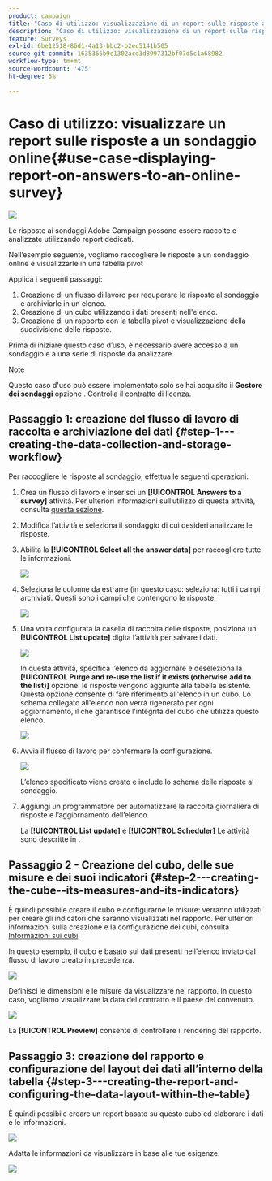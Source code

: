 ```yaml
---
product: campaign
title: "Caso di utilizzo: visualizzazione di un report sulle risposte a un sondaggio online"
description: "Caso di utilizzo: visualizzazione di un report sulle risposte a un sondaggio online"
feature: Surveys
exl-id: 6be12518-86d1-4a13-bbc2-b2ec5141b505
source-git-commit: 1635366b9e1302acd3d8997312bf07d5c1a68982
workflow-type: tm+mt
source-wordcount: '475'
ht-degree: 5%

---
```


# Caso di utilizzo: visualizzare un report sulle risposte a un sondaggio online{#use-case-displaying-report-on-answers-to-an-online-survey}

![](../../assets/v7-only.svg)

Le risposte ai sondaggi Adobe Campaign possono essere raccolte e analizzate utilizzando report dedicati.

Nell’esempio seguente, vogliamo raccogliere le risposte a un sondaggio online e visualizzarle in una tabella pivot

Applica i seguenti passaggi:

1. Creazione di un flusso di lavoro per recuperare le risposte al sondaggio e archiviarle in un elenco.
1. Creazione di un cubo utilizzando i dati presenti nell&#39;elenco.
1. Creazione di un rapporto con la tabella pivot e visualizzazione della suddivisione delle risposte.

Prima di iniziare questo caso d’uso, è necessario avere accesso a un sondaggio e a una serie di risposte da analizzare.

>[!NOTE]
>
>Questo caso d&#39;uso può essere implementato solo se hai acquisito il **Gestore dei sondaggi** opzione . Controlla il contratto di licenza.

## Passaggio 1: creazione del flusso di lavoro di raccolta e archiviazione dei dati {#step-1---creating-the-data-collection-and-storage-workflow}

Per raccogliere le risposte al sondaggio, effettua le seguenti operazioni:

1. Crea un flusso di lavoro e inserisci un **[!UICONTROL Answers to a survey]** attività. Per ulteriori informazioni sull’utilizzo di questa attività, consulta [questa sezione](../../surveys/using/publish--track-and-use-collected-data.md#using-the-collected-data).
1. Modifica l’attività e seleziona il sondaggio di cui desideri analizzare le risposte.
1. Abilita la **[!UICONTROL Select all the answer data]** per raccogliere tutte le informazioni.

   ![](assets/reporting_usecase_1_01.png)

1. Seleziona le colonne da estrarre (in questo caso: seleziona: tutti i campi archiviati. Questi sono i campi che contengono le risposte.

   ![](assets/reporting_usecase_1_02.png)

1. Una volta configurata la casella di raccolta delle risposte, posiziona un **[!UICONTROL List update]** digita l’attività per salvare i dati.

   ![](assets/reporting_usecase_1_04.png)

   In questa attività, specifica l’elenco da aggiornare e deseleziona la **[!UICONTROL Purge and re-use the list if it exists (otherwise add to the list)]** opzione: le risposte vengono aggiunte alla tabella esistente. Questa opzione consente di fare riferimento all&#39;elenco in un cubo. Lo schema collegato all&#39;elenco non verrà rigenerato per ogni aggiornamento, il che garantisce l&#39;integrità del cubo che utilizza questo elenco.

   ![](assets/reporting_usecase_1_03.png)

1. Avvia il flusso di lavoro per confermare la configurazione.

   ![](assets/reporting_usecase_1_05.png)

   L’elenco specificato viene creato e include lo schema delle risposte al sondaggio.

1. Aggiungi un programmatore per automatizzare la raccolta giornaliera di risposte e l’aggiornamento dell’elenco.

   La **[!UICONTROL List update]** e **[!UICONTROL Scheduler]** Le attività sono descritte in .

## Passaggio 2 - Creazione del cubo, delle sue misure e dei suoi indicatori {#step-2---creating-the-cube--its-measures-and-its-indicators}

È quindi possibile creare il cubo e configurarne le misure: verranno utilizzati per creare gli indicatori che saranno visualizzati nel rapporto. Per ulteriori informazioni sulla creazione e la configurazione dei cubi, consulta [Informazioni sui cubi](../../reporting/using/ac-cubes.md).

In questo esempio, il cubo è basato sui dati presenti nell’elenco inviato dal flusso di lavoro creato in precedenza.

![](assets/reporting_usecase_2_01.png)

Definisci le dimensioni e le misure da visualizzare nel rapporto. In questo caso, vogliamo visualizzare la data del contratto e il paese del convenuto.

![](assets/reporting_usecase_2_02.png)

La **[!UICONTROL Preview]** consente di controllare il rendering del rapporto.

## Passaggio 3: creazione del rapporto e configurazione del layout dei dati all’interno della tabella {#step-3---creating-the-report-and-configuring-the-data-layout-within-the-table}

È quindi possibile creare un report basato su questo cubo ed elaborare i dati e le informazioni.

![](assets/reporting_usecase_3_01.png)

Adatta le informazioni da visualizzare in base alle tue esigenze.

![](assets/reporting_usecase_3_02.png)
